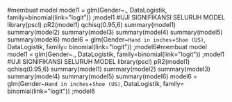 #membuat model
model1 = glm(Gender~., DataLogistik, family=binomial(link="logit")) ;model1
#UJI SIGNIFIKANSI SELURUH MODEL
library(pscl)
pR2(model1)
qchisq(0.95,6)
summary(model1)
summary(model2)
summary(model3)
summary(model4)
summary(model5)
summary(model6)
model6 = glm(Gender~`Hand in inches`+`Shoe (US)`, DataLogistik, family=
               binomial(link="logit")) ;model6#membuat model
model1 = glm(Gender~., DataLogistik, family=binomial(link="logit")) ;model1
#UJI SIGNIFIKANSI SELURUH MODEL
library(pscl)
pR2(model1)
qchisq(0.95,6)
summary(model1)
summary(model2)
summary(model3)
summary(model4)
summary(model5)
summary(model6)
model6 = glm(Gender~`Hand in inches`+`Shoe (US)`, DataLogistik, family=
               binomial(link="logit")) ;model6
